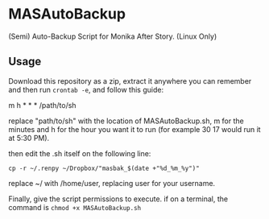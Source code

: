 # MASAutoBackup
(Semi) Auto-Backup Script for Monika After Story. (Linux Only)

## Usage
Download this repository as a zip, extract it anywhere you can remember and then run ``crontab -e``, and follow this guide:

m h * * * /path/to/sh

replace "path/to/sh" with the location of MASAutoBackup.sh, m for the minutes and h for the hour you want it to run (for example 30 17 would run it at 5:30 PM).

then edit the .sh itself on the following line:

``cp -r ~/.renpy ~/Dropbox/"masbak_$(date +"%d_%m_%y")"``

replace ~/ with /home/user, replacing user for your username.

Finally, give the script permissions to execute. if on a terminal, the command is ``chmod +x MASAutoBackup.sh``
